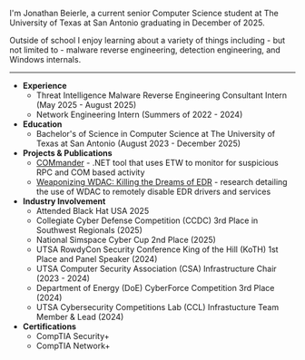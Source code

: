 I'm Jonathan Beierle, a current senior Computer Science student at The University of Texas at San Antonio graduating in December of 2025.

Outside of school I enjoy learning about a variety of things including - but not limited to - malware reverse engineering, detection engineering, and Windows internals.

---

- **Experience**
    - Threat Intelligence Malware Reverse Engineering Consultant Intern (May 2025 - August 2025)
    - Network Engineering Intern (Summers of 2022 - 2024)
- **Education**
    - Bachelor's of Science in Computer Science at The University of Texas at San Antonio (August 2023 - December 2025)
- **Projects & Publications**
    - [COMmander](https://github.com/HullaBrian/COMmander) - .NET tool that uses ETW to monitor for suspicious RPC and COM based activity
    - [Weaponizing WDAC: Killing the Dreams of EDR](https://beierle.win/2024-12-20-Weaponizing-WDAC-Killing-the-Dreams-of-EDR/) - research detailing the use of WDAC to remotely disable EDR drivers and services
- **Industry Involvement**
    - Attended Black Hat USA 2025
    - Collegiate Cyber Defense Competition (CCDC) 3rd Place in Southwest Regionals (2025)
    - National Simspace Cyber Cup 2nd Place (2025)
    - UTSA RowdyCon Security Conference King of the Hill (KoTH) 1st Place and Panel Speaker (2024)
    - UTSA Computer Security Association (CSA) Infrastructure Chair (2023 - 2024)
    - Department of Energy (DoE) CyberForce Competition 3rd Place (2024)
    - UTSA Cybersecurity Competitions Lab (CCL) Infrastucture Team Member & Lead (2024)
- **Certifications**
    - CompTIA Security+
    - CompTIA Network+